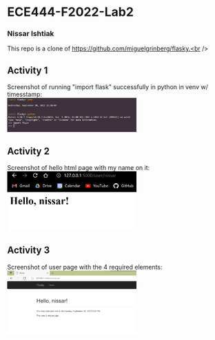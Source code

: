 # ECE444-F2022-Lab2
### Nissar Ishtiak
This repo is a clone of https://github.com/miguelgrinberg/flasky.<br /><br />

## Activity 1
Screenshot of running "import flask" successfully in python in venv w/ timesstamp:<br />
<img
  src="screenshots\a1.png"
  style="display: inline-block; margin: 0 auto; max-width: 300px"><br />

## Activity 2
Screenshot of hello html page with my name on it:<br />
<img
  src="screenshots\a2.png"
  style="display: inline-block; margin: 0 auto; max-width: 300px"><br />

## Activity 3
Screenshot of user page with the 4 required elements:<br />
<img
  src="screenshots\a3.png"
  style="display: inline-block; margin: 0 auto; max-width: 300px"><br />